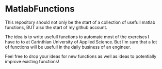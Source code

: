 # MatlabFunctions

This repository should not only be the start of a collection of usefull matlab functions, BUT also the start of my github account. 

The idea is to write usefull functions to automate most of the exercises I have to to at Carinthian University of Applied Science. 
But I'm sure that a lot of functions will be usefull in the daily business of an engineer. 

Feel free to drop your ideas for new functions as well as ideas to potentially improve existing functions! 
